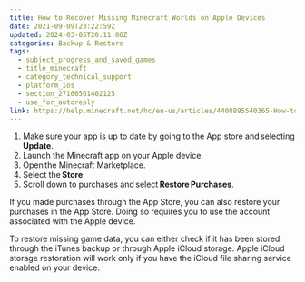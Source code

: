 ```yaml
---
title: How to Recover Missing Minecraft Worlds on Apple Devices
date: 2021-09-09T23:22:59Z
updated: 2024-03-05T20:11:06Z
categories: Backup & Restore
tags:
  - subject_progress_and_saved_games
  - title_minecraft
  - category_technical_support
  - platform_ios
  - section_27166561402125
  - use_for_autoreply
link: https://help.minecraft.net/hc/en-us/articles/4408895540365-How-to-Recover-Missing-Minecraft-Worlds-on-Apple-Devices
---
```


1.  Make sure your app is up to date by going to the App store and selecting **Update**.
2.  Launch the Minecraft app on your Apple device.
3.  Open the Minecraft Marketplace.
4.  Select the **Store**.
5.  Scroll down to purchases and select **Restore Purchases**.

If you made purchases through the App Store, you can also restore your purchases in the App Store. Doing so requires you to use the account associated with the Apple device.

To restore missing game data, you can either check if it has been stored through the iTunes backup or through Apple iCloud storage. Apple iCloud storage restoration will work only if you have the iCloud file sharing service enabled on your device.
